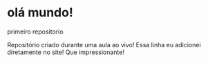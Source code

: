 # olá mundo!
 primeiro repositorio

Repositório criado durante uma aula ao vivo!
Essa linha eu adicionei diretamente no site! Que impressionante!
